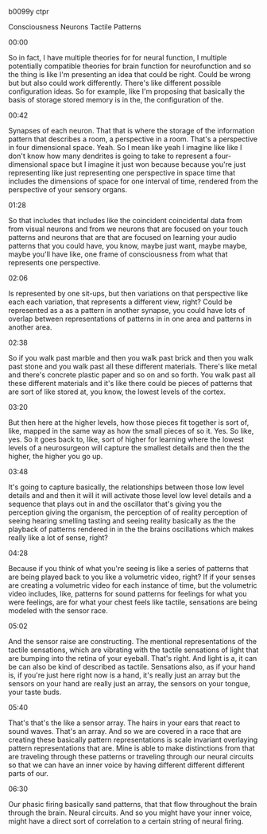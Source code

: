 b0099y ctpr

Consciousness Neurons Tactile Patterns

00:00

So in fact, I have multiple theories for for neural function, I multiple potentially compatible theories for brain function for neurofunction and so the thing is like I'm presenting an idea that could be right. Could be wrong but but also could work differently. There's like different possible configuration ideas. So for example, like I'm proposing that basically the basis of storage stored memory is in the, the configuration of the.

00:42

Synapses of each neuron. That that is where the storage of the information pattern that describes a room, a perspective in a room. That's a perspective in four dimensional space. Yeah. So I mean like yeah I imagine like like I don't know how many dendrites is going to take to represent a four-dimensional space but I imagine it just won because because you're just representing like just representing one perspective in space time that includes the dimensions of space for one interval of time, rendered from the perspective of your sensory organs.

01:28

So that includes that includes like the coincident coincidental data from from visual neurons and from we neurons that are focused on your touch patterns and neurons that are that are focused on learning your audio patterns that you could have, you know, maybe just want, maybe maybe, maybe you'll have like, one frame of consciousness from what that represents one perspective.

02:06

Is represented by one sit-ups, but then variations on that perspective like each each variation, that represents a different view, right? Could be represented as a as a pattern in another synapse, you could have lots of overlap between representations of patterns in in one area and patterns in another area.

02:38

So if you walk past marble and then you walk past brick and then you walk past stone and you walk past all these different materials. There's like metal and there's concrete plastic paper and so on and so forth. You walk past all these different materials and it's like there could be pieces of patterns that are sort of like stored at, you know, the lowest levels of the cortex.

03:20

But then here at the higher levels, how those pieces fit together is sort of, like, mapped in the same way as how the small pieces of so it. Yes. So like, yes. So it goes back to, like, sort of higher for learning where the lowest levels of a neurosurgeon will capture the smallest details and then the the higher, the higher you go up.

03:48

It's going to capture basically, the relationships between those low level details and and then it will it will activate those level low level details and a sequence that plays out in and the oscillator that's giving you the perception giving the organism, the perception of of reality perception of seeing hearing smelling tasting and seeing reality basically as the the playback of patterns rendered in in the the brains oscillations which makes really like a lot of sense, right?

04:28

Because if you think of what you're seeing is like a series of patterns that are being played back to you like a volumetric video, right? If if your senses are creating a volumetric video for each instance of time, but the volumetric video includes, like, patterns for sound patterns for feelings for what you were feelings, are for what your chest feels like tactile, sensations are being modeled with the sensor race.

05:02

And the sensor raise are constructing. The mentional representations of the tactile sensations, which are vibrating with the tactile sensations of light that are bumping into the retina of your eyeball. That's right. And light is a, it can be can also be kind of described as tactile. Sensations also, as if your hand is, if you're just here right now is a hand, it's really just an array but the sensors on your hand are really just an array, the sensors on your tongue, your taste buds.

05:40

That's that's the like a sensor array. The hairs in your ears that react to sound waves. That's an array. And so we are covered in a race that are creating these basically pattern representations is scale invariant overlaying pattern representations that are. Mine is able to make distinctions from that are traveling through these patterns or traveling through our neural circuits so that we can have an inner voice by having different different different parts of our.

06:30

Our phasic firing basically sand patterns, that that flow throughout the brain through the brain. Neural circuits. And so you might have your inner voice, might have a direct sort of correlation to a certain string of neural firing.
